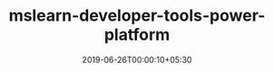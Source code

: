 ---
title: "mslearn-developer-tools-power-platform"
date: 2019-06-26T00:00:10+05:30
type: "organisations"
org_name: "Microsoft Docs"
repo_desc: "Microsoft Learn: Use developer tools to extend the Power Platform"
repo_link: https://github.com/MicrosoftDocs/mslearn-developer-tools-power-platform
---